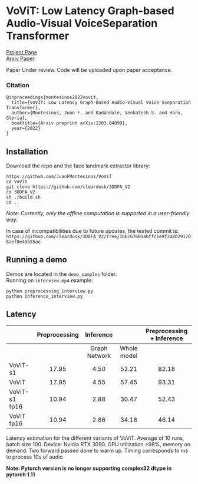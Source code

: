 # VoViT: Low Latency Graph-based Audio-Visual VoiceSeparation Transformer
[Project Page](https://ipcv.github.io/VoViT/)  
[Arxiv Paper](https://arxiv.org/abs/2203.04099)  

Paper Under review. Code will be uploaded upon paper acceptance.

### Citation

```
@inproceedings{montesinos2022vovit,
  title={VoVIT: Low Latency Graph-Based Audio-Visual Voice Sseparation Transformer},
  author={Montesinos, Juan F. and Kadandale, Venkatesh S. and Haro, Gloria},
  booktitle={Arxiv preprint arXiv:2203.04099},
  year={2022}
}
```

## Installation

Download the repo and the face landmark extractor library:

```
https://github.com/JuanFMontesinos/VoViT
cd VoViT
git clone https://github.com/cleardusk/3DDFA_V2
cd 3DDFA_V2
sh ./build.sh
cd ..
```

*Note: Currently, only the offline computation is supported in a user-friendly way.*

In case of incompatibilities due to future updates, the tested commit is:  
`https://github.com/cleardusk/3DDFA_V2/tree/1b6c67601abffc1e9f248b291708aef0e43b55ae`

## Running a demo

Demos are located in the `demo_samples` folder.  
Running on `interview.mp4` example:

```
python preprocessing_interview.py
python inference_interview.py
```

## Latency

|               | Preprocessing |   Inference   |             | Preprocessing + Inference |
|---------------|:-------------:|:-------------:|:-----------:|:-------------------------:|
|               |               | Graph Network | Whole model |                           |
| VoViT-s1      |     17.95     |      4.50     |    52.21    |           82.18           |
| VoViT         |     17.95     |      4.55     |    57.45    |           93.31           |
| VoViT-s1 fp16 |     10.94     |      2.88     |    30.47    |           52.43           |
| VoViT fp16    |     10.94     |      2.86     |    34.18    |           46.14           |  

Latency estimation for the different variants of VoViT. Average of 10 runs, batch size 100. Device: Nvidia RTX 3090. GPU
utilization >98%, memory on demand. Two forward passed done to warm up. Timing corresponds to ms to process 10s of audio

**Note: Pytorch version is no longer supporting complex32 dtype in pytorch 1.11**  

